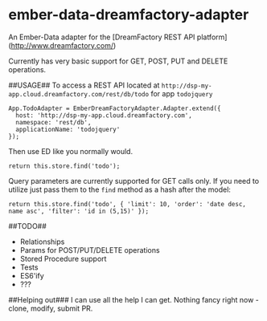 ember-data-dreamfactory-adapter
===============================

An Ember-Data adapter for the [DreamFactory REST API platform] (http://www.dreamfactory.com/)

Currently has very basic support for GET, POST, PUT and DELETE operations. 

##USAGE##
To access a REST API located at `http://dsp-my-app.cloud.dreamfactory.com/rest/db/todo` for app `todojquery`

```
App.TodoAdapter = EmberDreamFactoryAdapter.Adapter.extend({
  host: 'http://dsp-my-app.cloud.dreamfactory.com',
  namespace: 'rest/db',
  applicationName: 'todojquery'
});

```
Then use ED like you normally would.
```
return this.store.find('todo');
```

Query parameters are currently supported for GET calls only. If you need to utilize just pass them to the `find` method as a hash after the model:

```
return this.store.find('todo', { 'limit': 10, 'order': 'date desc, name asc', 'filter': 'id in (5,15)' });
```

##TODO##
- Relationships
- Params for POST/PUT/DELETE operations
- Stored Procedure support
- Tests
- ES6'ify
- ???

##Helping out###
I can use all the help I can get. Nothing fancy right now - clone, modify, submit PR.
